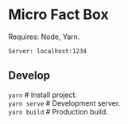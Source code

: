 # Micro Fact Box
Requires: Node, Yarn.

`Server: localhost:1234`

## Develop
`yarn`    # Install project.  
`yarn serve`    # Development server.   
`yarn build`    # Production build.  
